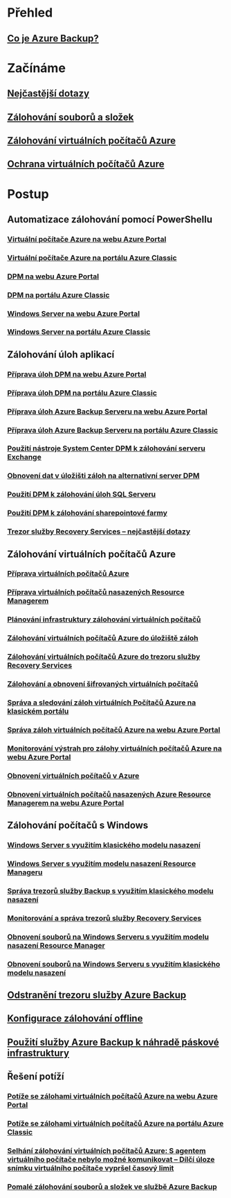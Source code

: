 # Přehled
## [Co je Azure Backup?](backup-introduction-to-azure-backup.md)
# Začínáme
## [Nejčastější dotazy](backup-azure-backup-faq.md)
## [Zálohování souborů a složek](backup-try-azure-backup-in-10-mins.md)
## [Zálohování virtuálních počítačů Azure](backup-azure-vms-first-look.md)
## [Ochrana virtuálních počítačů Azure](backup-azure-vms-first-look-arm.md)
# Postup
## Automatizace zálohování pomocí PowerShellu
### [Virtuální počítače Azure na webu Azure Portal](backup-azure-vms-automation.md)
### [Virtuální počítače Azure na portálu Azure Classic](backup-azure-vms-classic-automation.md)
### [DPM na webu Azure Portal](backup-dpm-automation.md)
### [DPM na portálu Azure Classic](backup-dpm-automation-classic.md)
### [Windows Server na webu Azure Portal](backup-client-automation.md)
### [Windows Server na portálu Azure Classic](backup-client-automation-classic.md)
## Zálohování úloh aplikací
### [Příprava úloh DPM na webu Azure Portal](backup-azure-dpm-introduction.md)
### [Příprava úloh DPM na portálu Azure Classic](backup-azure-dpm-introduction-classic.md)
### [Příprava úloh Azure Backup Serveru na webu Azure Portal](backup-azure-microsoft-azure-backup.md)
### [Příprava úloh Azure Backup Serveru na portálu Azure Classic](backup-azure-microsoft-azure-backup-classic.md)
### [Použití nástroje System Center DPM k zálohování serveru Exchange](backup-azure-backup-exchange-server.md)
### [Obnovení dat v úložišti záloh na alternativní server DPM](backup-azure-alternate-dpm-server.md)
### [Použití DPM k zálohování úloh SQL Serveru](backup-azure-backup-sql.md)
### [Použití DPM k zálohování sharepointové farmy](backup-azure-backup-sharepoint.md)
### [Trezor služby Recovery Services – nejčastější dotazy](backup-azure-backup-ibiza-faq.md)
## Zálohování virtuálních počítačů Azure
### [Příprava virtuálních počítačů Azure](backup-azure-vms-prepare.md)
### [Příprava virtuálních počítačů nasazených Resource Managerem](backup-azure-arm-vms-prepare.md)
### [Plánování infrastruktury zálohování virtuálních počítačů](backup-azure-vms-introduction.md)
### [Zálohování virtuálních počítačů Azure do úložiště záloh](backup-azure-vms.md)
### [Zálohování virtuálních počítačů Azure do trezoru služby Recovery Services](backup-azure-arm-vms.md)
### [Zálohování a obnovení šifrovaných virtuálních počítačů](backup-azure-vms-encryption.md)
### [Správa a sledování záloh virtuálních Počítačů Azure na klasickém portálu](backup-azure-manage-vms-classic.md)
### [Správa záloh virtuálních počítačů Azure na webu Azure Portal](backup-azure-manage-vms.md)
### [Monitorování výstrah pro zálohy virtuálních počítačů Azure na webu Azure Portal](backup-azure-monitor-vms.md)
### [Obnovení virtuálních počítačů v Azure](backup-azure-restore-vms.md)
### [Obnovení virtuálních počítačů nasazených Azure Resource Managerem na webu Azure Portal](backup-azure-arm-restore-vms.md)
## Zálohování počítačů s Windows
### [Windows Server s využitím klasického modelu nasazení](backup-configure-vault-classic.md)
### [Windows Server s využitím modelu nasazení Resource Manageru](backup-configure-vault.md)
### [Správa trezorů služby Backup s využitím klasického modelu nasazení](backup-azure-manage-windows-server-classic.md)
### [Monitorování a správa trezorů služby Recovery Services](backup-azure-manage-windows-server.md)
### [Obnovení souborů na Windows Serveru s využitím modelu nasazení Resource Manager](backup-azure-restore-windows-server.md)
### [Obnovení souborů na Windows Serveru s využitím klasického modelu nasazení](backup-azure-restore-windows-server-classic.md)

## [Odstranění trezoru služby Azure Backup](backup-azure-delete-vault.md)
## [Konfigurace zálohování offline](backup-azure-backup-import-export.md)
## [Použití služby Azure Backup k náhradě páskové infrastruktury](backup-azure-backup-cloud-as-tape.md)
## Řešení potíží
### [Potíže se zálohami virtuálních počítačů Azure na webu Azure Portal](backup-azure-vms-troubleshoot.md)
### [Potíže se zálohami virtuálních počítačů Azure na portálu Azure Classic](backup-azure-vms-troubleshoot-classic.md)
### [Selhání zálohování virtuálních počítačů Azure: S agentem virtuálního počítače nebylo možné komunikovat – Dílčí úloze snímku virtuálního počítače vypršel časový limit](backup-azure-troubleshoot-vm-backup-fails-snapshot-timeout.md)
### [Pomalé zálohování souborů a složek ve službě Azure Backup](backup-azure-troubleshoot-slow-backup-performance-issue.md)


<!--HONumber=Nov16_HO2-->


